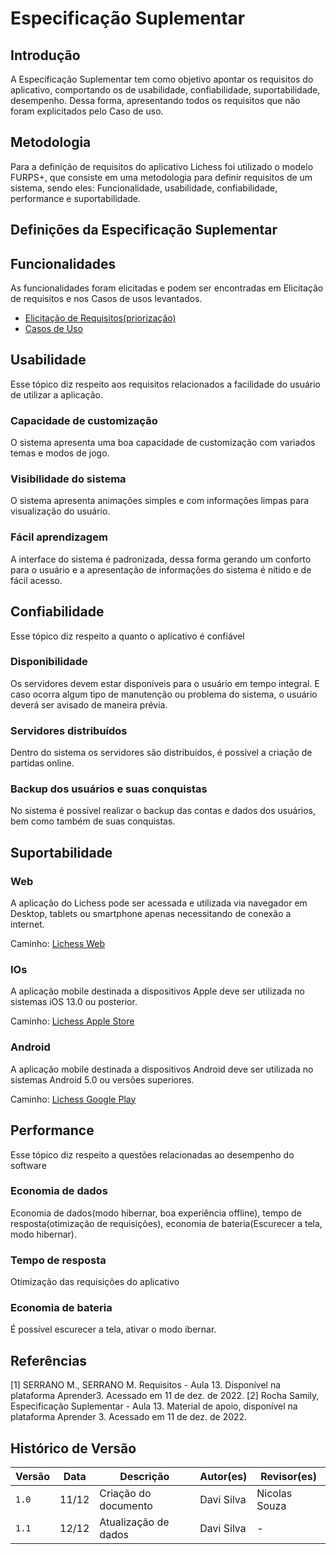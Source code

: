# Especificação Suplementar

## Introdução

A Especificação Suplementar tem como objetivo apontar os requisitos do aplicativo, comportando os de usabilidade, confiabilidade, suportabilidade, desempenho. Dessa forma, apresentando todos os requisitos que não foram explicitados pelo Caso de uso.

## Metodologia

Para a definição de requisitos do aplicativo Lichess foi utilizado o modelo FURPS+, que consiste em uma metodologia para definir requisitos de um sistema, sendo eles: Funcionalidade, usabilidade, confiabilidade, performance e suportabilidade.

## Definições da Especificação Suplementar

## Funcionalidades

As funcionalidades foram elicitadas e podem ser encontradas em Elicitação de requisitos e nos Casos de usos levantados.

- [Elicitação de Requisitos(priorização)](/elicitacao/priorizacao.md)
- [Casos de Uso](/modelagem/casos_de_uso.md)

## Usabilidade
Esse tópico diz respeito aos requisitos  relacionados a facilidade do usuário de utilizar a aplicação.

### Capacidade de customização

O sistema apresenta uma boa capacidade de customização com variados temas e modos de jogo.

### Visibilidade do sistema

O sistema apresenta animações simples e com informações limpas para visualização do usuário.

### Fácil aprendizagem

A interface do sistema é padronizada, dessa forma gerando um conforto para o usuário e a apresentação de informações do sistema é nítido e de fácil acesso.

## Confiabilidade
Esse tópico diz respeito a quanto o aplicativo é confiável

### Disponibilidade

Os servidores devem estar disponíveis para o usuário em tempo integral. E caso ocorra algum tipo de manutenção ou problema do sistema, o usuário deverá ser avisado de maneira prévia.

### Servidores distribuídos

Dentro do sistema os servidores são distribuídos, é possível a criação de partidas online.

### Backup dos usuários e suas conquistas

No sistema é possível realizar o backup das contas e dados dos usuários, bem como também de suas conquistas.

## Suportabilidade

### Web

A aplicação do Lichess pode ser acessada e utilizada via navegador em Desktop, tablets ou smartphone apenas necessitando de conexão a internet.

Caminho: [Lichess Web](https://lichess.org/)

### IOs

A aplicação mobile destinada a dispositivos Apple deve ser utilizada no sistemas iOS 13.0 ou posterior.

Caminho: [Lichess Apple Store](https://apps.apple.com/us/app/lichess-online-chess/id968371784)

### Android

A aplicação mobile destinada a dispositivos Android deve ser utilizada no sistemas Android 5.0 ou versões superiores.

Caminho: [Lichess Google Play](https://play.google.com/store/apps/details?id=org.lichess.mobileapp&gl=US)

## Performance
Esse tópico diz respeito a questões relacionadas ao desempenho do software

### Economia de dados

Economia de dados(modo hibernar, boa experiência offline), tempo de resposta(otimização de requisições), economia de bateria(Escurecer a tela, modo hibernar).

### Tempo de resposta

Otimização das requisições do aplicativo

### Economia de bateria

É possível escurecer a tela, ativar o modo ibernar.

## Referências

[1] SERRANO M., SERRANO M. Requisitos - Aula 13. Disponível na plataforma Aprender3. Acessado em 11 de dez. de 2022.
[2] Rocha Samily, Especificação Suplementar - Aula 13. Material de apoio, disponível na plataforma Aprender 3. Acessado em 11 de dez. de 2022.

## Histórico de Versão

| Versão | Data  | Descrição                     | Autor(es)     | Revisor(es)   |
| ------ | ----- | ----------------------------- |-------------- | -------       |
| `1.0`  | 11/12 |  Criação do documento         | Davi Silva    | Nicolas Souza |
| `1.1`  | 12/12 |  Atualização de dados         | Davi Silva    | - |
